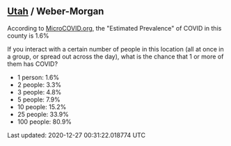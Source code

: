 
## [Utah](/united-states/utah) / Weber-Morgan

According to [MicroCOVID.org](http://microcovid.org),
the "Estimated Prevalence" of COVID in this county is 1.6%

If you interact with a certain number of people in this location
(all at once in a group, or spread out across the day), what is the chance that
1 or more of them has COVID?

- 1 person: 1.6%
- 2 people: 3.3%
- 3 people: 4.8%
- 5 people: 7.9%
- 10 people: 15.2%
- 25 people: 33.9%
- 100 people: 80.9%

Last updated: 2020-12-27 00:31:22.018774 UTC
